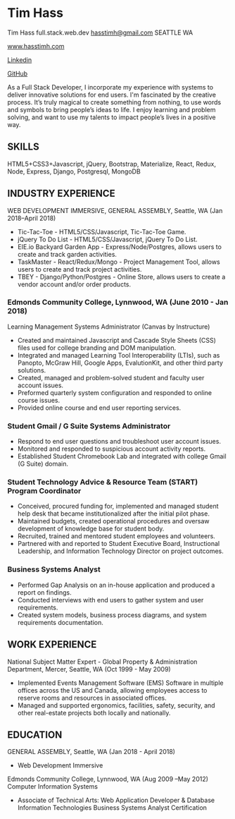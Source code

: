 # Tim Hass

Tim Hass
full.stack.web.dev
hasstimh@gmail.com​
SEATTLE WA

<!-- [Portfolio Site](www.hasstimh.com)​ -->
www.hasstimh.com

[Linkedin](https://www.linkedin.com/in/tim-h-hass/)

[GitHub](https://github.com/Tim-Hass-GA)

As a Full Stack Developer, I incorporate my experience with systems to deliver innovative solutions for end users. I'm fascinated by the creative process. It’s truly magical to create something from nothing, to use words and symbols to bring people’s ideas to life. I enjoy learning and problem solving, and want to use my talents to impact people’s lives in a positive way.

## SKILLS
HTML5+CSS3+Javascript, jQuery, Bootstrap, Materialize,
React, Redux, Node, Express, Django, Postgresql, MongoDB

## ​INDUSTRY EXPERIENCE
WEB DEVELOPMENT IMMERSIVE​, GENERAL ASSEMBLY,​ ​Seattle, WA​ ​(Jan 2018–April 2018)
<!-- Project 1 - Pooper Scooper - HTML5 Canvas Game, where users clean up after their dog. -->
- Tic-Tac-Toe - HTML5/CSS/Javascript, Tic-Tac-Toe Game.
- jQuery To Do List - HTML5/CSS/Javascript, jQuery To Do List.
- EIE.io Backyard Garden App - Express/Node/Postgres, allows users to create and track garden activities.
- TaskMaster - React/Redux/Mongo - Project Management Tool, allows users to create and track project activities.
- TBEY - Django/Python/Postgres - Online Store, allows users to create a vendor account and/or order products.
<!-- - Dino-Diggs - React/Redux - Cohort Hack-a-thon, dinosaur users can book a nice cave to stay in for their trip. -->

### Edmonds Community College, Lynnwood, WA (​June 2010 - Jan 2018​)
Learning Management Systems Administrator​ (Canvas by Instructure)
- Created and maintained Javascript and Cascade Style Sheets (CSS) files used for college branding and DOM manipulation.
- Integrated and managed Learning Tool Interoperability (LTIs), such as Panopto, McGraw Hill, Google Apps, EvalutionKit, and other third party solutions.
- Created, managed and problem-solved student and faculty user account issues.
- Preformed quarterly system configuration and responded to online course issues.
- Provided online course and end user reporting services.

### Student Gmail / G Suite Systems Administrator
- Respond to end user questions and troubleshoot user account issues.
- Monitored and responded to suspicious account activity reports.  
- Established Student Chromebook Lab and integrated with college Gmail (G Suite) domain.

### Student Technology Advice & Resource Team (START) Program Coordinator
- Conceived, procured funding for, implemented and managed student help desk that became institutionalized after the initial pilot phase.
- Maintained budgets, created operational procedures and oversaw development of knowledge base for student body.
- Recruited, trained and mentored student employees and volunteers.
- Partnered with and reported to Student Executive Board, Instructional Leadership, and Information Technology Director on project outcomes.

### Business Systems Analyst
- Performed Gap Analysis on an in-house application and produced a report on findings.
- Conducted interviews with end users to gather system and user requirements.
- Created system models, business process diagrams, and system requirements documentation.

## ​WORK EXPERIENCE
National Subject Matter Expert - Global Property & Administration Department​, Mercer, Seattle, WA (Oct 1999 - May 2009)
- Implemented Events Management Software (EMS) Software in multiple offices across the US and Canada, allowing employees access to reserve rooms and resources in associated offices.
- Managed and supported ergonomics, facilities, safety, security, and other real-estate projects both locally and nationally.

## ​EDUCATION
GENERAL ASSEMBLY, ​Seattle, WA​ ​(Jan 2018 - April 2018)
- Web Development Immersive

Edmonds Community College​, Lynnwood, WA (Aug 2009 –May 2012)
Computer Information Systems
- Associate of Technical Arts: Web Application Developer & Database Information Technologies Business Systems Analyst Certification

<!-- # Source files -->
<!-- heroku -->
<!-- http://hasstimh.herokuapp.com/ -->

<!-- gh-pages -->
<!-- https://tim-hass-ga.github.io/hasstim.github.io/ -->
